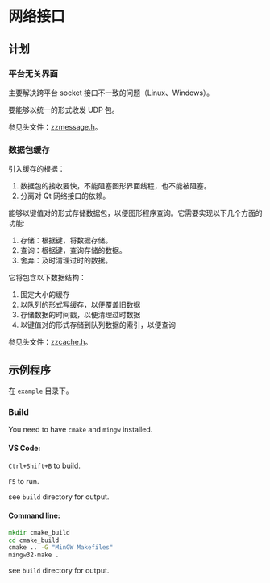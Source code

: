# 网络接口

## 计划

### 平台无关界面

主要解决跨平台 socket 接口不一致的问题（Linux、Windows）。

要能够以统一的形式收发 UDP 包。

参见头文件：[zzmessage.h](zzutil/include/zzutil/zzmessage.h)。

### 数据包缓存

引入缓存的根据：

1. 数据包的接收要快，不能阻塞图形界面线程，也不能被阻塞。
2. 分离对 Qt 网络接口的依赖。

能够以键值对的形式存储数据包，以便图形程序查询。它需要实现以下几个方面的功能:

1. 存储：根据键，将数据存储。
2. 查询：根据键，查询存储的数据。
3. 舍弃：及时清理过时的数据。

它将包含以下数据结构：

1. 固定大小的缓存
2. 以队列的形式写缓存，以便覆盖旧数据
3. 存储数据的时间戳，以便清理过时数据
4. 以键值对的形式存储到队列数据的索引，以便查询

参见头文件：[zzcache.h](zzutil/include/zzutil/zzcache.h)。

## 示例程序

在 `example` 目录下。

### Build

You need to have `cmake` and `mingw` installed.

#### VS Code:

`Ctrl+Shift+B` to build.

`F5` to run.

see `build` directory for output.

#### Command line:

```cmd
mkdir cmake_build
cd cmake_build
cmake .. -G "MinGW Makefiles"
mingw32-make .
```

see `build` directory for output.
